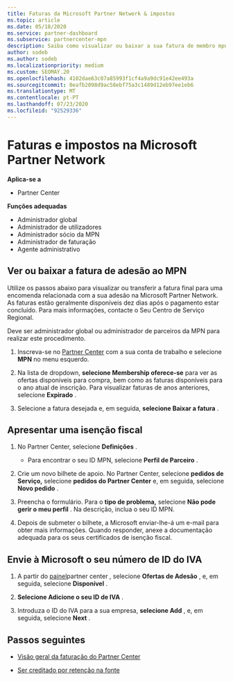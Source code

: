```yaml
---
title: Faturas da Microsoft Partner Network & impostos
ms.topic: article
ms.date: 05/18/2020
ms.service: partner-dashboard
ms.subservice: partnercenter-mpn
description: Saiba como visualizar ou baixar a sua fatura de membro mpn, como solicitar isenção de impostos e como enviar à Microsoft o seu número de ID de IVA.
author: sodeb
ms.author: sodeb
ms.localizationpriority: medium
ms.custom: SEOMAY.20
ms.openlocfilehash: 4102dae63c07a85993f1cf4a9a9dc91e42ee493a
ms.sourcegitcommit: 0eafb2098d9ac58ebf75a3c1489d12eb97ee1eb6
ms.translationtype: MT
ms.contentlocale: pt-PT
ms.lasthandoff: 07/23/2020
ms.locfileid: "92529336"
---
```

# <a name="invoices-and-taxes-in-the-microsoft-partner-network"></a>Faturas e impostos na Microsoft Partner Network

**Aplica-se a**

- Partner Center

**Funções adequadas**

- Administrador global
- Administrador de utilizadores
- Administrador sócio da MPN
- Administrador de faturação
- Agente administrativo

## <a name="view-or-download-your-mpn-membership-invoice"></a>Ver ou baixar a fatura de adesão ao MPN

Utilize os passos abaixo para visualizar ou transferir a fatura final para uma encomenda relacionada com a sua adesão na Microsoft Partner Network. As faturas estão geralmente disponíveis dez dias após o pagamento estar concluído. Para mais informações, contacte o Seu Centro de Serviço Regional.  

Deve ser administrador global ou administrador de parceiros da MPN para realizar este procedimento. 

1.  Inscreva-se no [Partner Center](https://partner.microsoft.com/dashboard/home) com a sua conta de trabalho e selecione **MPN** no menu esquerdo.

4.  Na lista de dropdown, **selecione Membership oferece-se** para ver as ofertas disponíveis para compra, bem como as faturas disponíveis para o ano atual de inscrição. Para visualizar faturas de anos anteriores, selecione **Expirado** .

6.  Selecione a fatura desejada e, em seguida, **selecione Baixar a fatura** . 

## <a name="file-a-tax-exemption"></a>Apresentar uma isenção fiscal

1.  No Partner Center, selecione **Definições** .
    - Para encontrar o seu ID MPN, selecione **Perfil de Parceiro** .

2.  Crie um novo bilhete de apoio. No Partner Center, selecione **pedidos de Serviço,** selecione **pedidos do Partner Center** e, em seguida, selecione **Novo pedido** .

3.  Preencha o formulário. Para o **tipo de problema,** selecione **Não pode gerir o meu perfil** . Na descrição, inclua o seu ID MPN.

4.  Depois de submeter o bilhete, a Microsoft enviar-lhe-á um e-mail para obter mais informações. Quando responder, anexe a documentação adequada para os seus certificados de isenção fiscal.

## <a name="send-microsoft-your-vat-id-number"></a>Envie à Microsoft o seu número de ID do IVA

1.  A partir do [painel](https://partner.microsoft.com/dashboard/home)partner center , selecione **Ofertas de Adesão** , e, em seguida, selecione **Disponível** . 

2.  **Selecione Adicione o seu ID de IVA** . 

3.  Introduza o ID do IVA para a sua empresa, **selecione Add** , e, em seguida, selecione **Next** . 

## <a name="next-steps"></a>Passos seguintes

- [Visão geral da faturação do Partner Center](billing-basics.md)

- [Ser creditado por retenção na fonte](withholding-tax-credit-form.md)